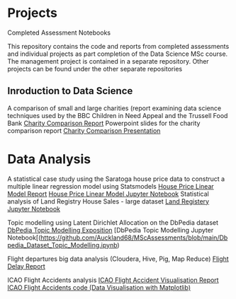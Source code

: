 # Projects
Completed Assessment Notebooks

This repository contains the code and reports from completed assessments and individual projects as part completion of the Data Science MSc course. The management project is contained in a separate repository. Other projects can be found under the other separate repositories

## Inroduction to Data Science
A comparison of small and large charities (report examining data science techniques used by the BBC Children in Need Appeal and the Trussell Food Bank
[Charity Comparison Report](https://github.com/Auckland68/MScAssessments/blob/main/A%20Comparison%20of%20Small%20and%20Large%20Charity%20Datasets.pdf)
Powerpoint slides for the charity comparison report
[Charity Comparison Presentation](https://github.com/Auckland68/MScAssessments/blob/main/Charity%20Report%20Powerpoint%20Slides.pdf)

# Data Analysis
A statistical case study using the Saratoga house price data to construct a multiple linear regression model using Statsmodels
[House Price Linear Model Report](https://github.com/Auckland68/MScAssessments/blob/main/CASE%20STUDY%20Saratoga%20House%20Prices%20Regression.pdf)
[House Price Linear Model Jupyter Notebook](https://github.com/Auckland68/MScAssessments/blob/main/HousingPricesCaseStudy.ipynb)
Statistical analysis of Land Registry House Sales - large dataset
[Land Registery Jupyter Notebook](https://github.com/Auckland68/MScAssessments/blob/main/Land_Registry.ipynb)

Topic modelling using Latent Dirichlet Allocation on the DbPedia dataset
[DbPedia Topic Modelling Exposition](https://github.com/Auckland68/MScAssessments/blob/main/DbPedia%20Topic%20Modelling%20Exposition%20Report.pdf)
[DbPedia Topic Modelling Jupyter Notebook[(https://github.com/Auckland68/MScAssessments/blob/main/Dbpedia_Dataset_Topic_Modelling.ipynb)

Flight departures big data analysis (Cloudera, Hive, Pig, Map Reduce)
[Flight Delay Report](https://github.com/Auckland68/MScAssessments/blob/main/Flight%20Data%20Report.pdf)

ICAO Flight Accidents analysis
[ICAO Flight Accident Visualisation Report](https://github.com/Auckland68/MScAssessments/blob/main/ICAO%20Flight%20Accident%20Data%20Report%20-%20Data%20Visualisation.pdf)
[ICAO Flight Accidents code (Data Visualisation with Matplotlib)](https://github.com/Auckland68/MScAssessments/blob/main/ICAO%20Air%20Flight%20Accidents%20Data%202008%20to%202020%20Visualisation.ipynb)
 
